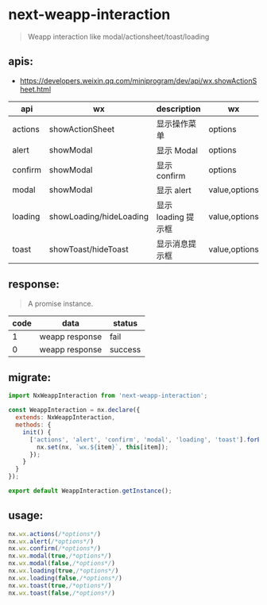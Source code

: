 # next-weapp-interaction
> Weapp interaction like modal/actionsheet/toast/loading

## apis:
- https://developers.weixin.qq.com/miniprogram/dev/api/wx.showActionSheet.html

| api     | wx                      | description         | wx            |
|---------|-------------------------|---------------------|---------------|
| actions | showActionSheet         | 显示操作菜单        | options       |
| alert   | showModal               | 显示 Modal          | options       |
| confirm | showModal               | 显示 confirm        | options       |
| modal   | showModal               | 显示 alert          | value,options |
| loading | showLoading/hideLoading | 显示 loading 提示框 | value,options |
| toast   | showToast/hideToast     | 显示消息提示框      | value,options |

## response:
> A promise instance.

| code | data           | status  |
|------|----------------|---------|
| 1    | weapp response | fail    |
| 0    | weapp response | success |

## migrate:
```js
import NxWeappInteraction from 'next-weapp-interaction';

const WeappInteraction = nx.declare({
  extends: NxWeappInteraction,
  methods: {
    init() {
      ['actions', 'alert', 'confirm', 'modal', 'loading', 'toast'].forEach((item) => {
        nx.set(nx, `wx.${item}`, this[item]);
      });
    }
  }
});

export default WeappInteraction.getInstance();
```

## usage:
```js
nx.wx.actions(/*options*/)
nx.wx.alert(/*options*/)
nx.wx.confirm(/*options*/)
nx.wx.modal(true,/*options*/)
nx.wx.modal(false,/*options*/)
nx.wx.loading(true,/*options*/)
nx.wx.loading(false,/*options*/)
nx.wx.toast(true,/*options*/)
nx.wx.toast(false,/*options*/)
```
